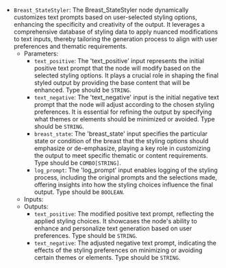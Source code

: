 - `Breast_StateStyler`: The Breast_StateStyler node dynamically customizes text prompts based on user-selected styling options, enhancing the specificity and creativity of the output. It leverages a comprehensive database of styling data to apply nuanced modifications to text inputs, thereby tailoring the generation process to align with user preferences and thematic requirements.
    - Parameters:
        - `text_positive`: The 'text_positive' input represents the initial positive text prompt that the node will modify based on the selected styling options. It plays a crucial role in shaping the final styled output by providing the base content that will be enhanced. Type should be `STRING`.
        - `text_negative`: The 'text_negative' input is the initial negative text prompt that the node will adjust according to the chosen styling preferences. It is essential for refining the output by specifying what themes or elements should be minimized or avoided. Type should be `STRING`.
        - `breast_state`: The 'breast_state' input specifies the particular state or condition of the breast that the styling options should emphasize or de-emphasize, playing a key role in customizing the output to meet specific thematic or content requirements. Type should be `COMBO[STRING]`.
        - `log_prompt`: The 'log_prompt' input enables logging of the styling process, including the original prompts and the selections made, offering insights into how the styling choices influence the final output. Type should be `BOOLEAN`.
    - Inputs:
    - Outputs:
        - `text_positive`: The modified positive text prompt, reflecting the applied styling choices. It showcases the node's ability to enhance and personalize text generation based on user preferences. Type should be `STRING`.
        - `text_negative`: The adjusted negative text prompt, indicating the effects of the styling preferences on minimizing or avoiding certain themes or elements. Type should be `STRING`.
